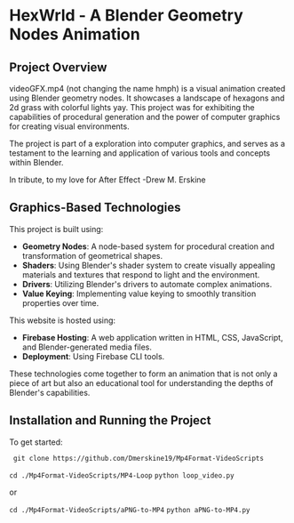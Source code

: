 # HexWrld - A Blender Geometry Nodes Animation

## Project Overview

videoGFX.mp4 (not changing the name hmph) is a visual animation created using Blender geometry nodes. It showcases a landscape of hexagons and 2d grass with colorful lights yay. This project was for exhibiting the capabilities of procedural generation and the power of computer graphics for creating visual environments.

The project is part of a exploration into computer graphics, and serves as a testament to the learning and application of various tools and concepts within Blender. 

In tribute, to my love for After Effect
-Drew M. Erskine

## Graphics-Based Technologies

This project is built using:

- **Geometry Nodes**: A node-based system for procedural creation and transformation of geometrical shapes.
- **Shaders**: Using Blender's shader system to create visually appealing materials and textures that respond to light and the environment.
- **Drivers**: Utilizing Blender's drivers to automate complex animations.
- **Value Keying**: Implementing value keying to smoothly transition properties over time.

This website is hosted using:

- **Firebase Hosting**: A web application written in HTML, CSS, JavaScript, and Blender-generated media files.
- **Deployment**: Using Firebase CLI tools.

These technologies come together to form an animation that is not only a piece of art but also an educational tool for understanding the depths of Blender's capabilities.

## Installation and Running the Project

To get started:


``` git clone https://github.com/Dmerskine19/Mp4Format-VideoScripts```

``` cd ./Mp4Format-VideoScripts/MP4-Loop ```
``` python loop_video.py ```

or

``` cd ./Mp4Format-VideoScripts/aPNG-to-MP4 ```
``` python aPNG-to-MP4.py ```

